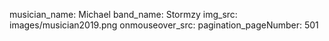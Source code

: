 musician_name: Michael
band_name: Stormzy
img_src: images/musician2019.png
onmouseover_src: 
pagination_pageNumber: 501